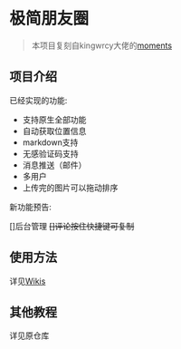 # 极简朋友圈

> 本项目复刻自kingwrcy大佬的[moments](https://github.com/kingwrcy/moments)

## 项目介绍

已经实现的功能:

- 支持原生全部功能
- 自动获取位置信息
- markdown支持
- 无感验证码支持
- 消息推送（邮件）
- 多用户
- 上传完的图片可以拖动排序

新功能预告:

[]后台管理
~~[]评论按住快捷键可复制~~


## 使用方法

详见[Wikis](https://github.com/RandallAnjie/moments/wiki/%E4%BD%BF%E7%94%A8%E6%96%B9%E6%B3%95)

## 其他教程

详见原仓库